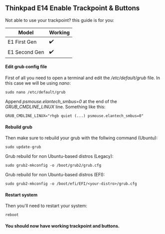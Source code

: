 ## Thinkpad E14 Enable Trackpoint & Buttons

Not able to use your trackpoint? this guide is for you:


| Model         | Working             |
|---------------|---------------------|
| E1 First Gen  | :heavy_check_mark:  |
| E1 Second Gen | :heavy_check_mark:  |


#### Edit grub config file

First of all you need to open a terminal and edit the */etc/default/grub* file. In this case we will be using *nano*:

`sudo nano /etc/default/grub`

Append *psmouse.elantech_smbus=0* at the end of the *GRUB_CMDLINE_LINUX* line. Something like this:

`GRUB_CMDLINE_LINUX="rhgb quiet (...) psmouse.elantech_smbus=0"`


#### Rebuild grub

Then make sure to rebuild your grub with the follwing command (Ubuntu):

`sudo update-grub`

Grub rebuild for non Ubuntu-based distros (Legacy):

`sudo grub2-mkconfig -o /boot/grub2/grub.cfg`

Grub rebuild for non Ubuntu-based distros (EFI):

`sudo grub2-mkconfig -o /boot/efi/EFI/<your-distro>/grub.cfg`

#### Restart system

Then you'll need to restart your system:

`reboot`

#### You should now have working trackpoint and buttons.
